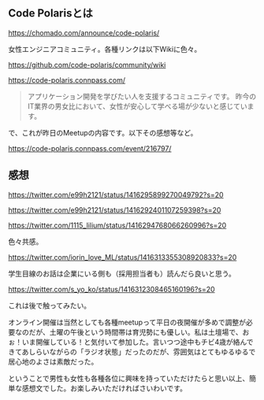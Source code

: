 ## Code Polarisとは

https://chomado.com/announce/code-polaris/

女性エンジニアコミュニティ。各種リンクは以下Wikiに色々。

https://github.com/code-polaris/community/wiki

https://code-polaris.connpass.com/
> アプリケーション開発を学びたい人を支援するコミュニティです。
> 昨今のIT業界の男女比において、女性が安心して学べる場が少ないと感じています。

で、これが昨日のMeetupの内容です。以下その感想等など。

https://code-polaris.connpass.com/event/216797/

## 感想

https://twitter.com/e99h2121/status/1416295899270049792?s=20

https://twitter.com/e99h2121/status/1416292401107259398?s=20

https://twitter.com/1115_lilium/status/1416294768066260996?s=20

色々共感。

https://twitter.com/iorin_love_ML/status/1416313355308920833?s=20

学生目線のお話は企業にいる側も（採用担当者も）読んだら良いと思う。

https://twitter.com/s_yo_ko/status/1416312308465160196?s=20

これは後で触ってみたい。

オンライン開催は当然としても各種meetupって平日の夜開催が多めで調整が必要なのだが、土曜の午後という時間帯は育児勢にも優しい。私は土壇場で、おぉ！いま開催している！と気付いて参加した。言いつつ途中もチビ4歳が絡んできてあしらいながらの「ラジオ状態」だったのだが、雰囲気はとてもゆるゆるで居心地のよさは素敵だった。

ということで男性も女性も各種各位に興味を持っていただけたらと思い以上、簡単な感想文でした。お楽しみいただければさいわいです。
